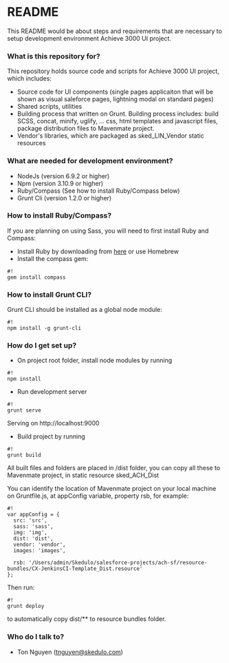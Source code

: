 # README #

This README would be about steps and requirements that are necessary to setup development environment Achieve 3000 UI project.

### What is this repository for? ###

This repository holds source code and scripts for Achieve 3000 UI project, which includes:

* Source code for UI components (single pages applicaiton that will be shown as visual saleforce pages, lightning modal on standard pages)
* Shared scripts, utilities
* Building process that written on Grunt. Building process includes: build SCSS, concat, minify, uglify, ... css, html templates and javascript files, package distribution files to Mavenmate project.
* Vendor's libraries, which are packaged as sked_LIN_Vendor static resources

### What are needed for development environment? ###

* NodeJs (version 6.9.2 or higher)
* Npm (version 3.10.9 or higher)
* Ruby/Compass (See how to install Ruby/Compass below)
* Grunt Cli (version 1.2.0 or higher)

### How to install Ruby/Compass? ###

If you are planning on using Sass, you will need to first install Ruby and Compass:

* Install Ruby by downloading from [here](http://rubyinstaller.org/downloads/) or use Homebrew
* Install the compass gem:


```
#!
gem install compass
```

### How to install Grunt CLI? ###
Grunt CLI should be installed as a global node module:

```
#!
npm install -g grunt-cli
```

### How do I get set up? ###

* On project root folder, install node modules by running

```
#!
npm install
```

* Run development server

```
#!
grunt serve
```

Serving on http://localhost:9000


* Build project by running

```
#!
grunt build
```

All built files and folders are placed in /dist folder, you can copy all these to Mavenmate project, in static resource sked_ACH_Dist

You can identify the location of Mavenmate project on your local machine on Gruntfile.js, at appConfig variable, property rsb, for example:

```
#!
var appConfig = {
  src: 'src',
  sass: 'sass',
  img: 'img',
  dist: 'dist',
  vendor: 'vendor',
  images: 'images',

  rsb: '/Users/admin/Skedulo/salesforce-projects/ach-sf/resource-bundles/CX-JenkinsCI-Template_Dist.resource'
};
```

Then run:
```
#!
grunt deploy
```

to automatically copy dist/** to resource bundles folder.

### Who do I talk to? ###

* Ton Nguyen (tnguyen@skedulo.com)